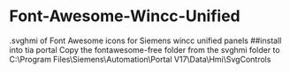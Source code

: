 # Font-Awesome-Wincc-Unified
.svghmi of Font Awesome icons for Siemens wincc unified panels
##install into tia portal
Copy the fontawesome-free folder from the svghmi folder to C:\Program Files\Siemens\Automation\Portal V17\Data\Hmi\SvgControls